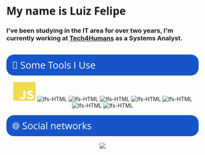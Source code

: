   <h1 style= "font-family:'Open Sans'">My name is Luiz Felipe</h1>
  <h3 style= "font-family:'Open Sans'">

  ### I've been studying in the IT area for over two years, I'm currently working at [Tech4Humans](https://www.linkedin.com/company/tech4humans-brasil/) as a Systems Analyst.</h3>
  <!-- <li>📙 Check out my <a href="https://luizfelipedesouza95.github.io/resume/">resume</a>.</li> -->
 <br>
  
  <div class="v-text-align" align="center">
    <div style="box-sizing:border-box;display:inline-block;font-family:'Open Sans',sans-serif;text-decoration:none;-webkit-text-size-adjust:none;text-align:left;color:#fff;background-color:#1555c7;border-radius:20px;-webkit-border-radius:20px;-moz-border-radius:20px;width:100%;max-width:100%;overflow-wrap:break-word;word-break:break-word;word-wrap:break-word;font-size:25px;mso-border-alt:none;display:block;padding:15px;line-height:100%">
        🚀 Some Tools I Use
        <br>
    </div>
  </div>

  <div align="center"><br>
    <img alt="lfs-Js" height="50" width="60" src="https://raw.githubusercontent.com/devicons/devicon/master/icons/javascript/javascript-plain.svg">
    <img alt="lfs-HTML" height="50" width="60" src="https://cdn.jsdelivr.net/gh/devicons/devicon/icons/html5/html5-plain-wordmark.svg" />
    <img alt="lfs-HTML" height="50" width="60" src="https://cdn.jsdelivr.net/gh/devicons/devicon/icons/bootstrap/bootstrap-original-wordmark.svg" />
    <img alt="lfs-HTML" height="50" width="65" src="https://cdn.jsdelivr.net/gh/devicons/devicon/icons/nodejs/nodejs-original-wordmark.svg" />
    <img alt="lfs-HTML" height="50" width="65" src="https://cdn.jsdelivr.net/gh/devicons/devicon/icons/git/git-plain-wordmark.svg" />
    <img alt="lfs-HTML" height="50" width="65" src="https://cdn.jsdelivr.net/gh/devicons/devicon/icons/mysql/mysql-original-wordmark.svg" />
    <img alt="lfs-HTML" height="50" width="65" src="https://cdn.jsdelivr.net/gh/devicons/devicon/icons/css3/css3-plain-wordmark.svg" />
    <img alt="lfs-HTML" height="50" width="65" src="https://cdn.jsdelivr.net/gh/devicons/devicon/icons/typescript/typescript-original.svg" />
  </div>

  <br>
    <div class="v-text-align" align="center">
    <div style="box-sizing:border-box;display:inline-block;font-family:'Open Sans',sans-serif;text-decoration:none;-webkit-text-size-adjust:none;text-align:left;color:#fff;background-color:#1555c7;border-radius:20px;-webkit-border-radius:20px;-moz-border-radius:20px;width:100%;max-width:100%;overflow-wrap:break-word;word-break:break-word;word-wrap:break-word;font-size:25px;mso-border-alt:none;display:block;padding:15px;line-height:100%">
        🌐 Social networks
        <br>
    </div>
  </div>

  <div align="center"><br>
    <!-- <a href="https://instagram.com/luizfelipedesouza95" target="_blank"><img src="https://img.shields.io/badge/-Instagram-%23E4405F?style=for-the-badge&logo=instagram&logoColor=white" target="_blank"></a> -->
    <a href="https://www.linkedin.com/in/luizfelipedesouza95/" target="_blank"><img src="https://img.shields.io/badge/-LinkedIn-%230077B5?style=for-the-badge&logo=linkedin&logoColor=white" target="_blank"></a>   
  </div>